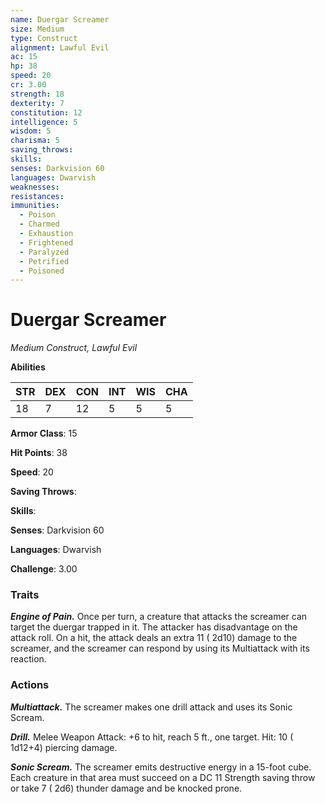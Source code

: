 ```yaml
---
name: Duergar Screamer
size: Medium
type: Construct
alignment: Lawful Evil
ac: 15
hp: 38
speed: 20
cr: 3.00
strength: 18
dexterity: 7
constitution: 12
intelligence: 5
wisdom: 5
charisma: 5
saving_throws: 
skills: 
senses: Darkvision 60
languages: Dwarvish
weaknesses:
resistances:
immunities:
  - Poison
  - Charmed
  - Exhaustion
  - Frightened
  - Paralyzed
  - Petrified
  - Poisoned
---
```


# Duergar Screamer

*Medium Construct, Lawful Evil*

**Abilities**

| STR | DEX | CON | INT | WIS | CHA |
| --- | --- | --- | --- | --- | --- |
| 18 | 7 | 12 | 5 | 5 | 5 |

**Armor Class**: 15

**Hit Points**: 38

**Speed**: 20

**Saving Throws**: 

**Skills**: 

**Senses**: Darkvision 60

**Languages**: Dwarvish

**Challenge**: 3.00


### Traits
***Engine of Pain.*** Once per turn, a creature that attacks the screamer can target the duergar trapped in it. The attacker has disadvantage on the attack roll. On a hit, the attack deals an extra 11 ( 2d10) damage to the screamer, and the screamer can respond by using its Multiattack with its reaction.


### Actions
***Multiattack.*** The screamer makes one drill attack and uses its Sonic Scream.

***Drill.*** Melee Weapon Attack:  +6 to hit, reach 5 ft., one target. Hit: 10 ( 1d12+4) piercing damage.

***Sonic Scream.*** The screamer emits destructive energy in a 15-foot cube. Each creature in that area must succeed on a DC 11 Strength saving throw or take 7 ( 2d6) thunder damage and be knocked prone.

